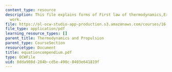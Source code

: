 ```yaml
---
content_type: resource
description: This file explains forms of First law of thermodynamics,Expressions of
  work.
file: https://ol-ocw-studio-app-production.s3.amazonaws.com/courses/16-01-unified-engineering-i-ii-iii-iv-fall-2005-spring-2006/8dda908d284bcd5e490c8403e641819f_equationcompendium.pdf
file_type: application/pdf
learning_resource_types: []
parent_title: Thermodynamics and Propulsion
parent_type: CourseSection
resourcetype: Document
title: equationcompendium.pdf
type: OCWFile
uid: 8dda908d-284b-cd5e-490c-8403e641819f
---
```

